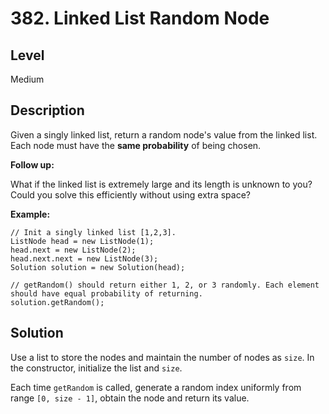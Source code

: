 # 382. Linked List Random Node
## Level
Medium

## Description
Given a singly linked list, return a random node's value from the linked list. Each node must have the **same probability** of being chosen.

**Follow up:**

What if the linked list is extremely large and its length is unknown to you? Could you solve this efficiently without using extra space?

**Example:**
```
// Init a singly linked list [1,2,3].
ListNode head = new ListNode(1);
head.next = new ListNode(2);
head.next.next = new ListNode(3);
Solution solution = new Solution(head);

// getRandom() should return either 1, 2, or 3 randomly. Each element should have equal probability of returning.
solution.getRandom();
```

## Solution
Use a list to store the nodes and maintain the number of nodes as `size`. In the constructor, initialize the list and `size`.

Each time `getRandom` is called, generate a random index uniformly from range `[0, size - 1]`, obtain the node and return its value.
